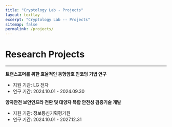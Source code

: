 ```yaml
---
title: "Cryptology Lab - Projects"
layout: textlay
excerpt: "Cryptology Lab -- Projects"
sitemap: false
permalink: /projects/
---
```


# Research Projects

----

**트랜스포머를 위한 효율적인 동형암호 인코딩 기법 연구**
- 지원 기관: LG 전자
- 연구 기간: 2024.10.01 - 2024.09.30

**양자안전 보안인프라 전환 및 대양자 복합 안전성 검증기술 개발**
- 지원 기관: 정보통신기획평가원
- 연구 기간: 2024.10.01 - 2027.12.31

